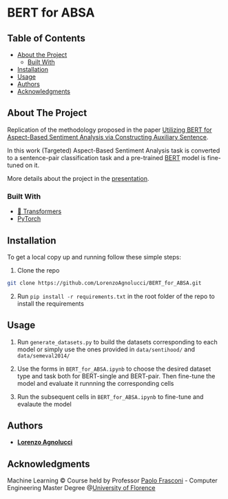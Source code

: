 # BERT for ABSA


## Table of Contents

* [About the Project](#about-the-project)
  * [Built With](#built-with)
* [Installation](#installation)
* [Usage](#usage)
* [Authors](#authors)
* [Acknowledgments](#acknowledgments)

## About The Project
Replication of the methodology proposed in the paper [Utilizing BERT for Aspect-Based Sentiment Analysis via Constructing Auxiliary Sentence](https://arxiv.org/abs/1903.09588).

In this work (Targeted) Aspect-Based Sentiment Analysis task is converted to a sentence-pair classification task and a pre-trained [BERT](https://arxiv.org/abs/1810.04805) model is fine-tuned on it. 

More details about the project in the [presentation](presentation.pdf).

### Built With

* [:hugs: Transformers](https://github.com/huggingface/transformers)
* [PyTorch](https://pytorch.org/)

## Installation

To get a local copy up and running follow these simple steps:

1. Clone the repo
```sh
git clone https://github.com/LorenzoAgnolucci/BERT_for_ABSA.git
```
2. Run ```pip install -r requirements.txt``` in the root folder of the repo to install the requirements


## Usage

1. Run ```generate_datasets.py``` to build the datasets corresponding to each model or simply use the ones provided in ```data/sentihood/``` and ```data/semeval2014/```

2. Use the forms in ```BERT_for_ABSA.ipynb``` to choose the desired dataset type and task both for BERT-single and BERT-pair. Then fine-tune the model and evaluate it runnning the corresponding cells

3. Run the subsequent cells in ```BERT_for_ABSA.ipynb``` to fine-tune and evalaute the model

## Authors

* [**Lorenzo Agnolucci**](https://github.com/LorenzoAgnolucci)

## Acknowledgments
Machine Learning © Course held by Professor [Paolo Frasconi](https://scholar.google.com/citations?user=s3l225EAAAAJ&hl=it) - Computer Engineering Master Degree @[University of Florence](https://www.unifi.it/changelang-eng.html)
